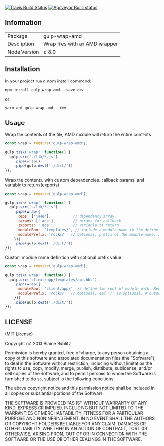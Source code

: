 [![Travis Build Status](https://img.shields.io/travis/phated/gulp-wrap-amd.svg?branch=master&style=flat-square&label=travis)](https://travis-ci.org/phated/gulp-wrap-amd)
[![Appveyor Build status](http://img.shields.io/appveyor/ci/phated/gulp-wrap-amd.svg?style=flat-square&label=appveyor)](https://ci.appveyor.com/project/phated/gulp-wrap-amd/branch/master)

## Information

<table>
<tr>
<td>Package</td><td>gulp-wrap-amd</td>
</tr>
<tr>
<td>Description</td>
<td>Wrap files with an AMD wrapper</td>
</tr>
<tr>
<td>Node Version</td>
<td>≥ 8.0</td>
</tr>
</table>

## Installation

In your project run a npm install command:

`npm install gulp-wrap-amd --save-dev`

or 

`yarn add gulp-wrap-amd --dev`

## Usage

Wrap the contents of the file, AMD module will return the entire contents

```javascript
const wrap = require('gulp-wrap-amd');

gulp.task('wrap', function() {
  gulp.src('./lib/*.js')
    .pipe(wrap())
    .pipe(gulp.dest('./dist/'))
});
```

Wrap the contents, with custom dependencies, callback params, and variable to return (exports)

```javascript
const wrap = require('gulp-wrap-amd');

gulp.task('wrap', function() {
  gulp.src('./lib/*.js')
    .pipe(wrap({
      deps: ['jade'],          // dependency array
      params: ['jade'],        // params for callback
      exports: 'jade',         // variable to return
      moduleRoot: 'templates/', // include a module name in the define() call, relative to moduleRoot
      modulePrefix: 'rocks/'  // optional, prefix of the module name. It depends on existance of `moduleRoot`
    }))
    .pipe(gulp.dest('./dist/'))
});
```

Custom module name definition with optional prefix value

```javascript
const wrap = require('gulp-wrap-amd');

gulp.task('wrap', function() {
  gulp.src('client/app/templates/app.hbs')
    .pipe(wrap({
      moduleRoot: 'client/app/', // define the root of module path. Required before using `modulePrefix`
      modulePrefix: 'rocks/'  // optional, end '/' is optional. # output: define('rocks/templates/app', ...)
    }))
    .pipe(gulp.dest('./dist/'))
});
```

## LICENSE

(MIT License)

Copyright (c) 2013 Blaine Bublitz

Permission is hereby granted, free of charge, to any person obtaining
a copy of this software and associated documentation files (the
"Software"), to deal in the Software without restriction, including
without limitation the rights to use, copy, modify, merge, publish,
distribute, sublicense, and/or sell copies of the Software, and to
permit persons to whom the Software is furnished to do so, subject to
the following conditions:

The above copyright notice and this permission notice shall be
included in all copies or substantial portions of the Software.

THE SOFTWARE IS PROVIDED "AS IS", WITHOUT WARRANTY OF ANY KIND,
EXPRESS OR IMPLIED, INCLUDING BUT NOT LIMITED TO THE WARRANTIES OF
MERCHANTABILITY, FITNESS FOR A PARTICULAR PURPOSE AND
NONINFRINGEMENT. IN NO EVENT SHALL THE AUTHORS OR COPYRIGHT HOLDERS BE
LIABLE FOR ANY CLAIM, DAMAGES OR OTHER LIABILITY, WHETHER IN AN ACTION
OF CONTRACT, TORT OR OTHERWISE, ARISING FROM, OUT OF OR IN CONNECTION
WITH THE SOFTWARE OR THE USE OR OTHER DEALINGS IN THE SOFTWARE.

